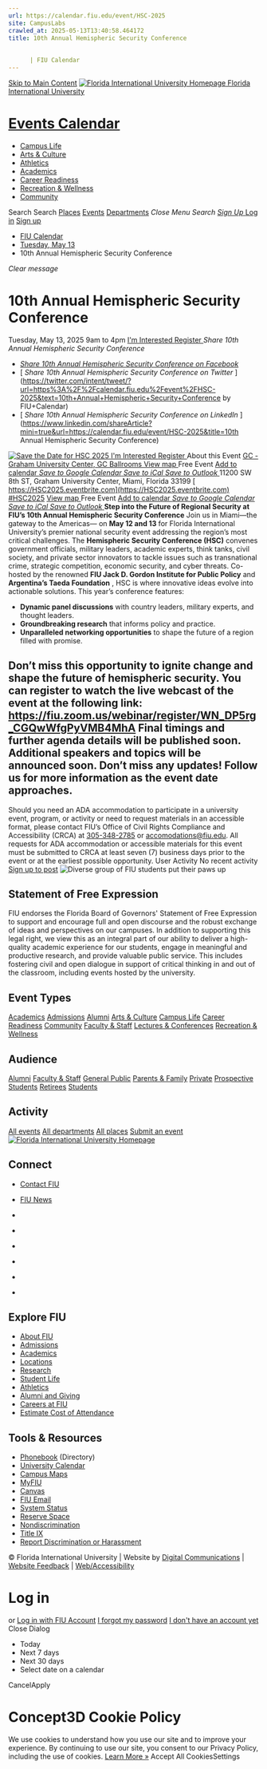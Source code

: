 ```yaml
---
url: https://calendar.fiu.edu/event/HSC-2025
site: CampusLabs
crawled_at: 2025-05-13T13:40:58.464172
title: 10th Annual Hemispheric Security Conference
    
    
      | FIU Calendar
---
```


[Skip to Main Content](https://calendar.fiu.edu/event/HSC-2025#main-content)
[![Florida International University Homepage](https://digicdn.fiu.edu/core/_assets/images/logo-top.png) Florida International University](https://www.fiu.edu)
# [Events Calendar ](https://calendar.fiu.edu/)
  * [Campus Life](https://calendar.fiu.edu/calendar?event_types%5B%5D=127595)
  * [Arts & Culture](https://calendar.fiu.edu/calendar?event_types%5B%5D=127590)
  * [Athletics](https://fiusports.com/calendar)
  * [Academics](https://calendar.fiu.edu/calendar?event_types%5B%5D=127582)
  * [Career Readiness](https://calendar.fiu.edu/calendar?event_types%5B%5D=127584)
  * [Recreation & Wellness](https://calendar.fiu.edu/calendar?event_types%5B%5D=127603)
  * [Community](https://calendar.fiu.edu/calendar?event_types%5B%5D=127601)


Search Search
[Places](https://calendar.fiu.edu/search/places) [Events](https://calendar.fiu.edu/calendar) [Departments](https://calendar.fiu.edu/search/departments)
_Close Menu_
_Search_ [ _Sign Up_ ](https://calendar.fiu.edu/signup)
[Log in](https://calendar.fiu.edu/auth/shib_login?previous_url=https%3A%2F%2Fcalendar.fiu.edu%2Fevent%2FHSC-2025) [Sign up](https://calendar.fiu.edu/signup)
  * [FIU Calendar](https://calendar.fiu.edu/)
  * [Tuesday, May 13](https://calendar.fiu.edu/calendar/day/2025/5/13)
  * 10th Annual Hemispheric Security Conference


_Clear message_
# 10th Annual Hemispheric Security Conference
Tuesday, May 13, 2025 9am to 4pm 
[ I'm Interested ](https://calendar.fiu.edu/event/48790785193072/confirm?return=https%3A%2F%2Fcalendar.fiu.edu%2Fevent%2FHSC-2025)
[ Register ](https://HSC2025.eventbrite.com)
_Share 10th Annual Hemispheric Security Conference_
  * [ _Share 10th Annual Hemispheric Security Conference on Facebook_ ](https://www.facebook.com/sharer/sharer.php?u=https://calendar.fiu.edu/event/HSC-2025)
  * [ _Share 10th Annual Hemispheric Security Conference on Twitter_ ](https://twitter.com/intent/tweet/?url=https%3A%2F%2Fcalendar.fiu.edu%2Fevent%2FHSC-2025&text=10th+Annual+Hemispheric+Security+Conference by FIU+Calendar)
  * [ _Share 10th Annual Hemispheric Security Conference on LinkedIn_ ](https://www.linkedin.com/shareArticle?mini=true&url=https://calendar.fiu.edu/event/HSC-2025&title=10th Annual Hemispheric Security Conference)


[ ![Save the Date for HSC 2025](https://localist-images.azureedge.net/photos/48790796147697/card/7b81c11064b1038f8fa49642d1a1cc4e31d76cc4.jpg) ](https://calendar.fiu.edu/photo/48790796147697)
[ I'm Interested ](https://calendar.fiu.edu/event/48790785193072/confirm?return=https%3A%2F%2Fcalendar.fiu.edu%2Fevent%2FHSC-2025)
[ Register ](https://HSC2025.eventbrite.com)
About this Event
[ GC - Graham University Center, GC Ballrooms ](https://calendar.fiu.edu/gc) [View map ](https://calendar.fiu.edu/event/HSC-2025#about_map) Free Event
[Add to calendar ](https://calendar.fiu.edu/event/HSC-2025)
[ _Save to Google Calendar_ ](https://calendar.google.com/calendar/event?action=TEMPLATE&dates=20250513T130000Z%2F20250513T200000Z&details=Step+into+the+Future+of+Regional+Security+at+FIU%E2%80%99s+10th+Annual+Hemispheric+Security+Conference%0A%0AJoin+us+in+Miami%E2%80%94the+gateway+to+the+Americas%E2%80%94+on+May+12+and+13+for+Florida+International+University%E2%80%99s+premier+national+security+event+addressing+the+region%E2%80%99s+most+critical+challenges.+The+Hemispheric+Security+Conference+%28HSC%29+convenes+government+officials%2C+military+leaders%2C+academic+experts%2C+think+tanks%2C+civil+society%2C+and+private+sector+innovators+to+tackle+issues+such+as+transnational+crime%2C+strategic+competition%2C+economic+security%2C+and+cyber+threats.%0A%0ACo-hosted+by+the+renowned+FIU+Jack+D.+Gordon+Institute+for+Public+Policy+and+Argentina%E2%80%99s+Taeda+Foundation%2C+HSC+is+where+innovative+ideas+evolve+into+actionable+solutions.%0A%0AThis+year%E2%80%99s+conference+features%3A%0A%0ADynamic+panel+discussions+with+country+leaders%2C+military+experts%2C+and+thought+leaders.Groundbreaking+research+that+informs+policy+and+practice.Unparalleled+networking+opportunities+to+shape+the+future+of+a+region+filled+with+promise.Don%E2%80%99t+miss+this+opportunity+to+ignite+change+and+shape+the+future+of+hemispheric+security.%0A%0A+%0A%0AYou+can+register+to+watch+the+live+webcast+of+the+event+at+the+following+link%3A%0A%0Ahttps%3A%2F%2Ffiu.zoom.us%2Fwebinar%2Fregister%2FWN_DP5rg_CGQwWfgPyVMB4MhA%0A%0AFinal+timings+and+further+agenda+details+will+be+published...%0A%0Ahttps%3A%2F%2Fcalendar.fiu.edu%2Fevent%2FHSC-2025&location=GC+-+Graham+University+Center&sprop=website%3Acalendar.fiu.edu&text=10th+Annual+Hemispheric+Security+Conference "Save to Google Calendar") [ _Save to iCal_ ](https://calendar.fiu.edu/event/HSC-2025.ics "Save to iCal") [ _Save to Outlook_ ](https://calendar.fiu.edu/event/HSC-2025.ics "Save to Outlook")
11200 SW 8th ST, Graham University Center, Miami, Florida 33199
[ https://HSC2025.eventbrite.com](https://HSC2025.eventbrite.com) [#HSC2025](https://twitter.com/search?q=%23HSC2025)
[View map ](https://calendar.fiu.edu/event/HSC-2025#about_map) Free Event
[Add to calendar ](https://calendar.fiu.edu/event/HSC-2025)
[ _Save to Google Calendar_ ](https://calendar.google.com/calendar/event?action=TEMPLATE&dates=20250513T130000Z%2F20250513T200000Z&details=Step+into+the+Future+of+Regional+Security+at+FIU%E2%80%99s+10th+Annual+Hemispheric+Security+Conference%0A%0AJoin+us+in+Miami%E2%80%94the+gateway+to+the+Americas%E2%80%94+on+May+12+and+13+for+Florida+International+University%E2%80%99s+premier+national+security+event+addressing+the+region%E2%80%99s+most+critical+challenges.+The+Hemispheric+Security+Conference+%28HSC%29+convenes+government+officials%2C+military+leaders%2C+academic+experts%2C+think+tanks%2C+civil+society%2C+and+private+sector+innovators+to+tackle+issues+such+as+transnational+crime%2C+strategic+competition%2C+economic+security%2C+and+cyber+threats.%0A%0ACo-hosted+by+the+renowned+FIU+Jack+D.+Gordon+Institute+for+Public+Policy+and+Argentina%E2%80%99s+Taeda+Foundation%2C+HSC+is+where+innovative+ideas+evolve+into+actionable+solutions.%0A%0AThis+year%E2%80%99s+conference+features%3A%0A%0ADynamic+panel+discussions+with+country+leaders%2C+military+experts%2C+and+thought+leaders.Groundbreaking+research+that+informs+policy+and+practice.Unparalleled+networking+opportunities+to+shape+the+future+of+a+region+filled+with+promise.Don%E2%80%99t+miss+this+opportunity+to+ignite+change+and+shape+the+future+of+hemispheric+security.%0A%0A+%0A%0AYou+can+register+to+watch+the+live+webcast+of+the+event+at+the+following+link%3A%0A%0Ahttps%3A%2F%2Ffiu.zoom.us%2Fwebinar%2Fregister%2FWN_DP5rg_CGQwWfgPyVMB4MhA%0A%0AFinal+timings+and+further+agenda+details+will+be+published...%0A%0Ahttps%3A%2F%2Fcalendar.fiu.edu%2Fevent%2FHSC-2025&location=GC+-+Graham+University+Center&sprop=website%3Acalendar.fiu.edu&text=10th+Annual+Hemispheric+Security+Conference "Save to Google Calendar") [ _Save to iCal_ ](https://calendar.fiu.edu/event/HSC-2025.ics "Save to iCal") [ _Save to Outlook_ ](https://calendar.fiu.edu/event/HSC-2025.ics "Save to Outlook")
****Step into the Future of Regional Security at FIU’s 10th Annual Hemispheric Security Conference****
Join us in Miami—the gateway to the Americas— on ****May 12 and 13**** for Florida International University’s premier national security event addressing the region’s most critical challenges. The ****Hemispheric Security Conference (HSC)**** convenes government officials, military leaders, academic experts, think tanks, civil society, and private sector innovators to tackle issues such as transnational crime, strategic competition, economic security, and cyber threats.
Co-hosted by the renowned ****FIU Jack D. Gordon Institute for Public Policy**** and ****Argentina’s Taeda Foundation**** , HSC is where innovative ideas evolve into actionable solutions.
This year’s conference features:
  * ****Dynamic panel discussions**** with country leaders, military experts, and thought leaders.
  * ****Groundbreaking research**** that informs policy and practice.
  * ****Unparalleled networking opportunities**** to shape the future of a region filled with promise.


Don’t miss this opportunity to ignite change and shape the future of hemispheric security.
****You can register to watch the live webcast of the event at the following link:**** <https://fiu.zoom.us/webinar/register/WN_DP5rg_CGQwWfgPyVMB4MhA>
Final timings and further agenda details will be published soon.
Additional speakers and topics will be announced soon.
Don’t miss any updates! Follow us for more information as the event date approaches.
--------------------------------------------------------------------------------------
Should you need an ADA accommodation to participate in a university event, program, or activity or need to request materials in an accessible format, please contact FIU’s Office of Civil Rights Compliance and Accessibility (CRCA) at [305-348-2785](tel:3053482785) or accomodations@fiu.edu. All requests for ADA accommodation or accessible materials for this event must be submitted to CRCA at least seven (7) business days prior to the event or at the earliest possible opportunity. 
User Activity
No recent activity
[Sign up to post](https://calendar.fiu.edu/auth/shib_login?previous_url=https%3A%2F%2Fcalendar.fiu.edu%2Fevent%2FHSC-2025)
![Diverse group of FIU students put their paws up](https://www.fiu.edu/_assets/images/thumbnail-students-paw.jpg)
## Statement of Free Expression
FIU endorses the Florida Board of Governors' Statement of Free Expression to support and encourage full and open discourse and the robust exchange of ideas and perspectives on our campuses. In addition to supporting this legal right, we view this as an integral part of our ability to deliver a high-quality academic experience for our students, engage in meaningful and productive research, and provide valuable public service. This includes fostering civil and open dialogue in support of critical thinking in and out of the classroom, including events hosted by the university.
## Event Types
[Academics](https://calendar.fiu.edu/calendar?event_types%5B%5D=127582)
[Admissions](https://calendar.fiu.edu/calendar?event_types%5B%5D=127583)
[Alumni](https://calendar.fiu.edu/calendar?event_types%5B%5D=127589)
[Arts & Culture](https://calendar.fiu.edu/calendar?event_types%5B%5D=127590)
[Campus Life](https://calendar.fiu.edu/calendar?event_types%5B%5D=127595)
[Career Readiness](https://calendar.fiu.edu/calendar?event_types%5B%5D=127584)
[Community](https://calendar.fiu.edu/calendar?event_types%5B%5D=127601)
[Faculty & Staff](https://calendar.fiu.edu/calendar?event_types%5B%5D=127602)
[Lectures & Conferences](https://calendar.fiu.edu/calendar?event_types%5B%5D=127587)
[Recreation & Wellness](https://calendar.fiu.edu/calendar?event_types%5B%5D=127603)
## Audience
[Alumni](https://calendar.fiu.edu/calendar?event_types%5B%5D=121721)
[Faculty & Staff](https://calendar.fiu.edu/calendar?event_types%5B%5D=121720)
[General Public](https://calendar.fiu.edu/calendar?event_types%5B%5D=121722)
[Parents & Family](https://calendar.fiu.edu/calendar?event_types%5B%5D=36918157286658)
[Private](https://calendar.fiu.edu/calendar?event_types%5B%5D=129753)
[Prospective Students](https://calendar.fiu.edu/calendar?event_types%5B%5D=121723)
[Retirees](https://calendar.fiu.edu/calendar?event_types%5B%5D=37290279036119)
[Students](https://calendar.fiu.edu/calendar?event_types%5B%5D=121719)
## Activity
[All events](https://calendar.fiu.edu/search?what=events)
[All departments](https://calendar.fiu.edu/search/departments)
[All places](https://calendar.fiu.edu/search?what=places)
[Submit an event](https://calendar.fiu.edu/admin/events/new/basic-information)
[ ![Florida International University Homepage](https://digicdn.fiu.edu/core/_assets/images/footer-logo.svg) ](https://www.fiu.edu/)
## Connect
  * [Contact FIU](https://www.fiu.edu/about/contact-us/index.html)
  * [FIU News](https://news.fiu.edu/)


  * [](https://www.instagram.com/fiuinstagram/)
  * [](https://www.linkedin.com/school/florida-international-university/)
  * [](https://www.facebook.com/floridainternational)
  * [](https://twitter.com/fiu)
  * [](https://www.youtube.com/user/FloridaInternational)
  * [](https://flickr.com/photos/fiu)


## Explore FIU
  * [About FIU](https://www.fiu.edu/about/index.html)
  * [Admissions](https://www.fiu.edu/admissions/index.html)
  * [Academics](https://www.fiu.edu/academics/index.html)
  * [Locations](https://www.fiu.edu/locations/index.html)
  * [Research](https://www.fiu.edu/research/index.html)
  * [Student Life](https://www.fiu.edu/student-life/index.html)
  * [Athletics](https://www.fiu.edu/athletics/index.html)
  * [Alumni and Giving](https://www.fiu.edu/alumni-and-giving/index.html)
  * [Careers at FIU](https://hr.fiu.edu/careers/)
  * [Estimate Cost of Attendance](https://onestop.fiu.edu/finances/estimate-your-costs/)


## Tools & Resources
  * [Phonebook](https://phonebook.fiu.edu) (Directory)
  * [University Calendar](https://calendar.fiu.edu/)
  * [Campus Maps](https://campusmaps.fiu.edu/)
  * [MyFIU](https://my.fiu.edu/)
  * [Canvas](https://canvas.fiu.edu)
  * [FIU Email](http://mail.fiu.edu/)
  * [System Status](https://fiu.service-now.com/sp?id=services_status)
  * [Reserve Space](https://reservespace.fiu.edu/make-reservation/)
  * [Nondiscrimination](https://ace.fiu.edu/civil-rights-and-accessibility/harassment-and-discrimination/)
  * [Title IX](https://ace.fiu.edu/title-ix/)
  * [Report Discrimination or Harassment](https://report.fiu.edu/)


© Florida International University  | Website by [Digital Communications](https://stratcomm.fiu.edu/digital-print/websites/) | [Website Feedback](https://webforms.fiu.edu/view.php?id=370774&element_5=https://calendar.fiu.edu/https://calendar.fiu.edu/) | [Web/Accessibility](https://accessibility.fiu.edu/)
# Log in
or
[Log in with FIU Account](https://calendar.fiu.edu/auth/shib_login?previous_url=https%3A%2F%2Fcalendar.fiu.edu%2Fevent%2FHSC-2025)
[I forgot my password](https://calendar.fiu.edu/auth/forgot) [I don't have an account yet](https://calendar.fiu.edu/signup)
Close Dialog[](javascript:;)[](javascript:;)
  * Today
  * Next 7 days
  * Next 30 days
  * Select date on a calendar


CancelApply
# Concept3D Cookie Policy
We use cookies to understand how you use our site and to improve your experience. By continuing to use our site, you consent to our Privacy Policy, including the use of cookies. [Learn More »](https://concept3d.com/concept3d-privacy-policy/)
Accept All CookiesSettings
